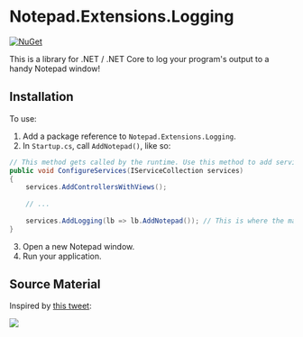 # Notepad.Extensions.Logging

[![NuGet](https://img.shields.io/nuget/v/Notepad.Extensions.Logging)](https://www.nuget.org/packages/Notepad.Extensions.Logging/)

This is a library for .NET / .NET Core to log your program's output to a handy Notepad window!

## Installation

To use:

1. Add a package reference to `Notepad.Extensions.Logging`.
2. In `Startup.cs`, call `AddNotepad()`, like so:

```csharp
// This method gets called by the runtime. Use this method to add services to the container.
public void ConfigureServices(IServiceCollection services)
{
    services.AddControllersWithViews();
    
    // ...
    
    services.AddLogging(lb => lb.AddNotepad()); // This is where the magic happens
}
```

3. Open a new Notepad window.
4. Run your application.

## Source Material

Inspired by [this tweet](https://twitter.com/steveklabnik/status/1263190719721766918):

![](https://pbs.twimg.com/media/EYfBQ5cXsAEcu2e?format=jpg&name=orig)
